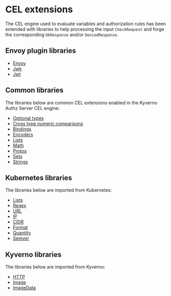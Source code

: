 # CEL extensions

The CEL engine used to evaluate variables and authorization rules has been extended with libraries to help processing the input `CheckRequest` and forge the corresponding `OkResponse` and/or `DeniedResponse`.

## Envoy plugin libraries

- [Envoy](./envoy.md)
- [Jwk](./jwk.md)
- [Jwt](./jwt.md)

## Common libraries

The libraries below are common CEL extensions enabled in the Kyverno Authz Server CEL engine:

- [Optional types](https://pkg.go.dev/github.com/google/cel-go/cel#OptionalTypes)
- [Cross type numeric comparisons](https://pkg.go.dev/github.com/google/cel-go/cel#CrossTypeNumericComparisons)
- [Bindings](https://pkg.go.dev/github.com/google/cel-go/ext#readme-bindings)
- [Encoders](https://pkg.go.dev/github.com/google/cel-go/ext#readme-encoders)
- [Lists](https://pkg.go.dev/github.com/google/cel-go/ext#readme-lists)
- [Math](https://pkg.go.dev/github.com/google/cel-go/ext#readme-math)
- [Protos](https://pkg.go.dev/github.com/google/cel-go/ext#readme-protos)
- [Sets](https://pkg.go.dev/github.com/google/cel-go/ext#readme-sets)
- [Strings](https://pkg.go.dev/github.com/google/cel-go/ext#readme-strings)

## Kubernetes libraries

The libraries below are imported from Kubernetes:

- [Lists](https://kubernetes.io/docs/reference/using-api/cel/#kubernetes-list-library)
- [Regex](https://kubernetes.io/docs/reference/using-api/cel/#kubernetes-regex-library)
- [URL](https://kubernetes.io/docs/reference/using-api/cel/#kubernetes-url-library)
- [IP](https://kubernetes.io/docs/reference/using-api/cel/#kubernetes-ip-address-library)
- [CIDR](https://kubernetes.io/docs/reference/using-api/cel/#kubernetes-cidr-library)
- [Format](https://kubernetes.io/docs/reference/using-api/cel/#kubernetes-format-library)
- [Quantity](https://kubernetes.io/docs/reference/using-api/cel/#kubernetes-quantity-library)
- [Semver](https://kubernetes.io/docs/reference/using-api/cel/#kubernetes-semver-library)

## Kyverno libraries

The libraries below are imported from Kyverno:

- [HTTP](https://kyverno.io/docs/policy-types/cel-libraries/#http-library)
- [Image](https://kyverno.io/docs/policy-types/cel-libraries/#image-library)
- [ImageData](https://kyverno.io/docs/policy-types/cel-libraries/#imagedata-library)

